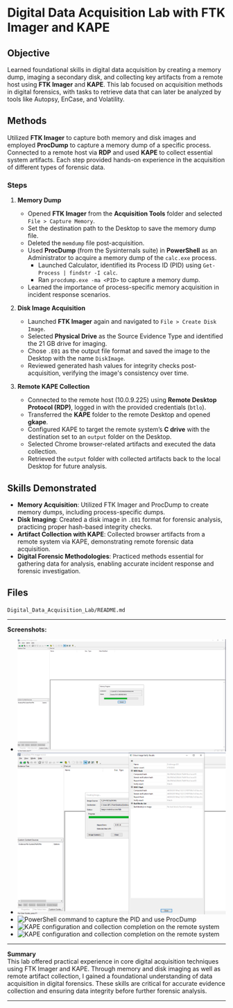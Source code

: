 # Digital Data Acquisition Lab with FTK Imager and KAPE

## Objective
Learned foundational skills in digital data acquisition by creating a memory dump, imaging a secondary disk, and collecting key artifacts from a remote host using **FTK Imager** and **KAPE**. This lab focused on acquisition methods in digital forensics, with tasks to retrieve data that can later be analyzed by tools like Autopsy, EnCase, and Volatility.

## Methods
Utilized **FTK Imager** to capture both memory and disk images and employed **ProcDump** to capture a memory dump of a specific process. Connected to a remote host via **RDP** and used **KAPE** to collect essential system artifacts. Each step provided hands-on experience in the acquisition of different types of forensic data.

### Steps
1. **Memory Dump**  
   - Opened **FTK Imager** from the **Acquisition Tools** folder and selected `File > Capture Memory`.
   - Set the destination path to the Desktop to save the memory dump file.
   - Deleted the `memdump` file post-acquisition.
   - Used **ProcDump** (from the Sysinternals suite) in **PowerShell** as an Administrator to acquire a memory dump of the `calc.exe` process.
      - Launched Calculator, identified its Process ID (PID) using `Get-Process | findstr -I calc`.
      - Ran `procdump.exe -ma <PID>` to capture a memory dump.
   - Learned the importance of process-specific memory acquisition in incident response scenarios.

2. **Disk Image Acquisition**  
   - Launched **FTK Imager** again and navigated to `File > Create Disk Image`.
   - Selected **Physical Drive** as the Source Evidence Type and identified the 21 GB drive for imaging.
   - Chose `.E01` as the output file format and saved the image to the Desktop with the name `DiskImage`.
   - Reviewed generated hash values for integrity checks post-acquisition, verifying the image's consistency over time.

3. **Remote KAPE Collection**  
   - Connected to the remote host (10.0.9.225) using **Remote Desktop Protocol (RDP)**, logged in with the provided credentials (`btlo`).
   - Transferred the **KAPE** folder to the remote Desktop and opened **gkape**.
   - Configured KAPE to target the remote system’s **C drive** with the destination set to an `output` folder on the Desktop.
   - Selected Chrome browser-related artifacts and executed the data collection.
   - Retrieved the `output` folder with collected artifacts back to the local Desktop for future analysis.

## Skills Demonstrated
- **Memory Acquisition**: Utilized FTK Imager and ProcDump to create memory dumps, including process-specific dumps.
- **Disk Imaging**: Created a disk image in `.E01` format for forensic analysis, practicing proper hash-based integrity checks.
- **Artifact Collection with KAPE**: Collected browser artifacts from a remote system via KAPE, demonstrating remote forensic data acquisition.
- **Digital Forensic Methodologies**: Practiced methods essential for gathering data for analysis, enabling accurate incident response and forensic investigation.

## Files
`Digital_Data_Acquisition_Lab/README.md`

---

**Screenshots:**  
- ![FTK Imager memory capture process](screenshots/memdumpofdesktop.png)
- ![FTK Imager disk imaging steps and hash output](screenshots/imageresultes.png)
- ![PowerShell command to capture the PID and use ProcDump](screenshotscreatingmemdumpusingps.png) 
- ![KAPE configuration and collection completion on the remote system](kaperesult1.png) 
- ![KAPE configuration and collection completion on the remote system](kaperesult2.png) 
---

**Summary**  
This lab offered practical experience in core digital acquisition techniques using FTK Imager and KAPE. Through memory and disk imaging as well as remote artifact collection, I gained a foundational understanding of data acquisition in digital forensics. These skills are critical for accurate evidence collection and ensuring data integrity before further forensic analysis.

---
